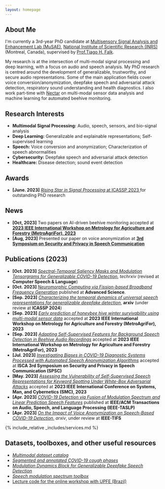 ```yaml
---
layout: homepage
---
```


## About Me

I'm currently a 3rd-year PhD candidate at <a href="https://musaelab.ca/" target="_blank"> Multisensory Signal Analysis and Enhancement Lab (MuSAE)</a>, <a href="https://inrs.ca/en/" target="_blank"> National Institute of Scientific Research (INRS)</a> (Montreal, Canada), supervised by <a href="https://inrs.ca/en/research/professors/tiago-h-falk/" target="_blank"> Prof.Tiago H. Falk</a>.

My research is at the intersection of multi-modal signal processing and deep learning, with a focus on audio and speech analysis. My PhD research is centred around the development of generalizable, trustworthy, and secure audio representations. Some of the main application fields cover voice conversion/anonymization, deepfake speech and adversarial attack detection, respiratory sound understanding and health diagnostics. I also work part-time with <a href="https://www.nectar.buzz/" target="_blank"> Nectar</a> on multi-modal sensor data analysis and machine learning for automated beehive monitoring.


## Research Interests
- **Multimodal Signal Processing:** Audio, speech, sensors, and bio-signal analysis
- **Deep Learning:** Generalizable and explainable representations; Self-supervised learning
- **Speech:** Voice conversion and anonymization; Characterization of speech abnormalities
- **Cybersecurity:** Deepfake speech and adversarial attack detection
- **Healthcare:** Disease detection; sound event detection


## Awards
- **[June. 2023]** <a href="https://2023.ieeeicassp.org/" target="_blank">*Rising Star in Signal Processing* at ICASSP 2023 </a> for outstanding PhD research


## News
- **[Oct, 2023]** Two papers on AI-driven beehive monitoring accepted at <a href="https://www.metroagrifor.org/index" target='_blank'>**2023 IEEE International Workshop on Metrology for Agriculture and Forestry (MetroAgriFor), 2023**</a>
- **[Aug, 2023]** Presented our paper on voice anonymization at <a href="https://spsc-symposium2023.mobileds.de/" target='_blank'> **3rd Symposium on Security and Privacy in Speech Communication**</a>

## Publications (2023)
<!-- - **[Feb. 2020]** Our paper about incremental learning is accepted to CVPR 2020. -->

- **[Oct. 2023]** <a href="https://papers.ssrn.com/sol3/papers.cfm?abstract_id=4506673" target='_blank'> *Spectral-Temporal Saliency Masks and Modulation Tensorgrams for Generalizable COVID-19 Detection*</a>, *techrxiv* (revised at **Computer Speech & Language**)
- **[Oct. 2023]** <a href="https://onlinelibrary.wiley.com/doi/full/10.1002/advs.202303835" target="_blank"> *Neuromorphic Computing via Fission-based Broadband Frequency Generation*</a> published at **Advanced Science**.
- **[Sep. 2023]** <a href="https://arxiv.org/abs/2309.08099" target='_blank'> *Characterizing the temporal dynamics of universal speech representations for generalizable deepfake detection*</a>, **arxiv** (under review at **ICASSP 2024**)
- **[Sep. 2023]** <a href="" target='_blank'> *Early prediction of honeybee hive winter survivability using multi-modal sensor data*</a> accepted at **2023 IEEE International Workshop on Metrology for Agriculture and Forestry (MetroAgriFor), 2023**
- **[Sep. 2023]** <a href="" target='_blank'> *Adapting Self-Supervised Features for Background Speech Detection in Beehive Audio Recordings*</a> accepted at **2023 IEEE International Workshop on Metrology for Agriculture and Forestry (MetroAgriFor), 2023**
- **[Jul. 2023]** <a href="" target="_blank"> *Investigating Biases in COVID-19 Diagnostic Systems Processed with Automated Speech Anonymization Algorithms*</a> accepted at **ISCA 3rd Symposium on Security and Privacy in Speech Communication (SPSC)**
- **[May. 2023]** <a href="" target="_blank"> *Assessing the Vulnerability of Self-Supervised Speech Representations for Keyword Spotting Under White-Box Adversarial Attacks*</a> accepted at **2023 IEEE International Conference on Systems, Man, and Cybernetics (SMC), 2023**
- **[Apr. 2023]** <a href="https://ieeexplore.ieee.org/abstract/document/10097559" target='_blank'> *COVID-19 Detection via Fusion of Modulation Spectrum and Linear Prediction Speech Features*</a> published at **IEEE/ACM Transactions on Audio, Speech, and Language Processing (IEEE-TASLP)**
- **[Apr. 2023]** <a href="https://arxiv.org/abs/2304.02181" target='_blank'> *On the Impact of Voice Anonymization on Speech-Based COVID-19 Detection*</a>, *arxiv*, under review at **IEEE-TIFS**


{% include_relative _includes/services.md %}


## Datasets, toolboxes, and other useful resources

<!-- https://yuhangzhou88.github.io/ESL_Solution/  -->
- <a href="https://github.com/MuSAELab/Multimodal-dataset-catalog" target="_blank">*Multimodal dataset catalog*
- <a href="https://github.com/MuSAELab/COVID_Cough_Phases">*Segmented and annotated COVID-19 cough phases*
- <a href="https://github.com/zhu00121/Universal-representation-dynamics-of-deepfake-speech" target="_blank">*Modulation Dynamics Block for Generalizable Deepfake Speech Detection*</a>
- <a href="https://github.com/MuSAELab/modulation_filterbanks" target="_blank">*Speech modulation spectrum toolbox*</a>
- <a href="https://github.com/MuSAELab/Modulation_spectrum_course_exercises" target="_blank">Lecture code for the online workshop with UPFE (Brazil)



